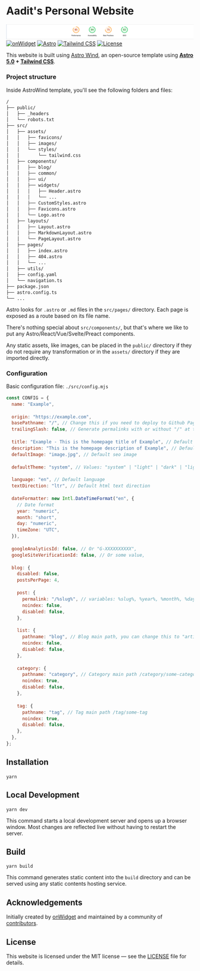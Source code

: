 # Aadit's Personal Website

![Lighthouse Report](./Lighthouse%20scores.png)
[![onWidget](https://custom-icon-badges.demolab.com/badge/made%20by%20-onWidget-556bf2?style=flat-square&logo=onwidget&logoColor=white&labelColor=101827)](https://onwidget.com)
[![Astro](https://img.shields.io/badge/built%20with-astro-000000.svg?style=flat-square&color=000000&labelColor=000000&logo=astro)](https://astro.build)
[![Tailwind CSS](https://img.shields.io/badge/built%20with-tailwind%20css-38b2ac.svg?style=flat-square&color=38b2ac&labelColor=38b2ac&logo=tailwind-css)](https://tailwindcss.com)
[![License](https://img.shields.io/github/license/onwidget/astrowind?style=flat-square&color=dddddd&labelColor=000000)](https://github.com/onwidget/astrowind/blob/main/LICENSE.md)

This website is built using [Astro Wind](https://github.com/onwidget/astrowind), an open-source template using **[Astro 5.0](https://astro.build/blog/astro-5/) + [Tailwind CSS](https://tailwindcss.com/)**.

### Project structure

Inside AstroWind template, you'll see the following folders and files:

```
/
├── public/
│   ├── _headers
│   └── robots.txt
├── src/
│   ├── assets/
│   │   ├── favicons/
│   │   ├── images/
│   │   └── styles/
│   │       └── tailwind.css
│   ├── components/
│   │   ├── blog/
│   │   ├── common/
│   │   ├── ui/
│   │   ├── widgets/
│   │   │   ├── Header.astro
│   │   │   └── ...
│   │   ├── CustomStyles.astro
│   │   ├── Favicons.astro
│   │   └── Logo.astro
│   ├── layouts/
│   │   ├── Layout.astro
│   │   ├── MarkdownLayout.astro
│   │   └── PageLayout.astro
│   ├── pages/
│   │   ├── index.astro
│   │   ├── 404.astro
│   │   └── ...
│   ├── utils/
│   ├── config.yaml
│   └── navigation.ts
├── package.json
├── astro.config.ts
└── ...
```


Astro looks for `.astro` or `.md` files in the `src/pages/` directory. Each page is exposed as a route based on its file name.

There's nothing special about `src/components/`, but that's where we like to put any Astro/React/Vue/Svelte/Preact components.

Any static assets, like images, can be placed in the `public/` directory if they do not require any transformation or in the `assets/` directory if they are imported directly.

### Configuration

Basic configuration file: `./src/config.mjs`

```javascript
const CONFIG = {
  name: "Example",

  origin: "https://example.com",
  basePathname: "/", // Change this if you need to deploy to Github Pages, for example
  trailingSlash: false, // Generate permalinks with or without "/" at the end

  title: "Example - This is the homepage title of Example", // Default seo title
  description: "This is the homepage description of Example", // Default seo description
  defaultImage: "image.jpg", // Default seo image

  defaultTheme: "system", // Values: "system" | "light" | "dark" | "light:only" | "dark:only"

  language: "en", // Default language
  textDirection: "ltr", // Default html text direction

  dateFormatter: new Intl.DateTimeFormat("en", {
    // Date format
    year: "numeric",
    month: "short",
    day: "numeric",
    timeZone: "UTC",
  }),

  googleAnalyticsId: false, // Or "G-XXXXXXXXXX",
  googleSiteVerificationId: false, // Or some value,

  blog: {
    disabled: false,
    postsPerPage: 4,

    post: {
      permalink: "/%slug%", // variables: %slug%, %year%, %month%, %day%, %hour%, %minute%, %second%, %category%
      noindex: false,
      disabled: false,
    },

    list: {
      pathname: "blog", // Blog main path, you can change this to "articles" (/articles)
      noindex: false,
      disabled: false,
    },

    category: {
      pathname: "category", // Category main path /category/some-category
      noindex: true,
      disabled: false,
    },

    tag: {
      pathname: "tag", // Tag main path /tag/some-tag
      noindex: true,
      disabled: false,
    },
  },
};
```

## Installation

```console
yarn
```

## Local Development

```console
yarn dev
```

This command starts a local development server and opens up a browser window. Most changes are reflected live without having to restart the server.

## Build

```console
yarn build
```

This command generates static content into the `build` directory and can be served using any static contents hosting service.

## Acknowledgements

Initially created by [onWidget](https://onwidget.com) and maintained by a community of [contributors](https://github.com/onwidget/astrowind/graphs/contributors).

## License

This website is licensed under the MIT license — see the [LICENSE](./LICENSE.md) file for details.
